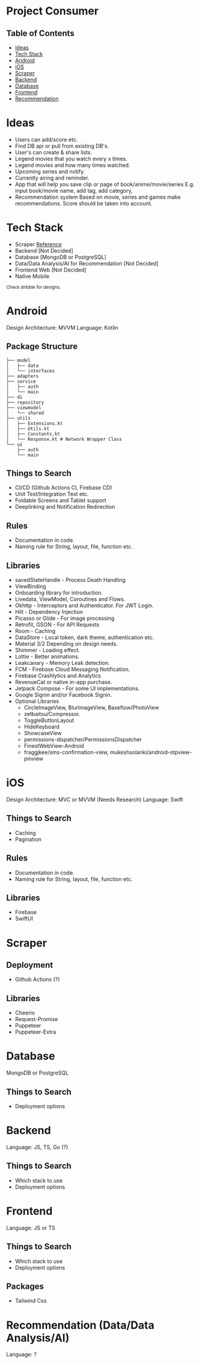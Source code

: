 # Project Consumer

## Table of Contents
- [Ideas](#Ideas)
- [Tech Stack](#Tech-Stack)
- [Android](#Android)
- [iOS](#iOS)
- [Scraper](#Scraper)
- [Backend](#Backend)
- [Database](#Database)
- [Frontend](#Frontend)
- [Recommendation](#Recommendation)

# Ideas
- Users can add/score etc.
- Find DB api or pull from existing DB's.
- User's can create & share lists.
- Legend movies that you watch every x times.
- Legend movies and how many times watched.
- Upcoming series and notify.
- Currently airing and reminder.
- App that will help you save clip or page of book/anime/movie/series
  E.g. input book/movie name, add tag, add category, 
- Recommendation system
  Based on movie, series and games make recommendations. Score should be taken into account.

# Tech Stack
- Scraper [Reference](https://github.com/MrNtlu/Asset-Scraper)
- Backend [Not Decided]
- Database [MongoDB or PostgreSQL]
- Data/Data Analysis/AI for Recommendation [Not Decided]
- Frontend Web [Not Decided]
- Native Mobile

<sub>Check dribble for designs.</sup>

# Android

Design Architecture: MVVM
Language: Kotlin
## Package Structure
```
├── model
│   ├── data
│   └── interfaces
├── adapters
├── service
│   ├── auth
│   └── main
├── di
├── repository
├── viewmodel
│   └── shared
├── utils
│   ├── Extensions.kt
│   ├── Utils.kt
│   ├── Constants.kt
│   └── Response.kt # Network Wrapper Class
└── ui
    ├── auth
    └── main
```

## Things to Search
- CI/CD (Github Actions CI, Firebase CD)
- Unit Test/Integration Test etc.
- Foldable Screens and Tablet support
- Deeplinking and Notification Redirection

## Rules
- Documentation in code.
- Naming rule for String, layout, file, function etc.

## Libraries
- savedStateHandle - Process Death Handling
- ViewBinding
- Onboarding library for introduction.
- Livedata, ViewModel, Coroutines and Flows.
- Okhttp - Interceptors and Authenticator. For JWT Login.
- Hilt - Dependency Injection
- Picasso or Glide - For image processing
- Retrofit, GSON - For API Requests
- Room - Caching
- DataStore - Local token, dark theme, authentication etc.
- Material 3/2 Depending on design needs.
- Shimmer - Loading effect.
- Lottie - Better animations.
- Leakcanary - Memory Leak detection.
- FCM - Firebase Cloud Messaging Notification.
- Firebase Crashlytics and Analytics
- RevenueCat or native in-app purchase.
- Jetpack Compose - For some UI implementations.
- Google Signin and/or Facebook Signin.
- Optional Libraries
    - CircleImageView, BlurImageView, Baseflow/PhotoView
    - zetbaitsu/Compressor.
    - ToggleButtonLayout
    - HideKeyboard
    - ShowcaseView
    - permissions-dispatcher/PermissionsDispatcher
    - FinestWebView-Android
    - fraggjkee/sms-confirmation-view, mukeshsolanki/android-otpview-pinview

# iOS

Design Architecture: MVC or MVVM (Needs Research)
Language: Swift

## Things to Search
- Caching
- Pagination

## Rules
- Documentation in code.
- Naming rule for String, layout, file, function etc.

## Libraries
- Firebase
- SwiftUI

# Scraper

## Deployment
- Github Actions (?)

## Libraries
- Cheerio
- Request-Promise
- Puppeteer
- Puppeteer-Extra 

# Database

MongoDB or PostgreSQL

## Things to Search
- Deployment options

# Backend

Language: JS, TS, Go (?)

## Things to Search
- Which stack to use
- Deployment options

# Frontend

Language: JS or TS

## Things to Search
- Which stack to use
- Deployment options

## Packages
- Tailwind Css

# Recommendation (Data/Data Analysis/AI)

Language: ?


